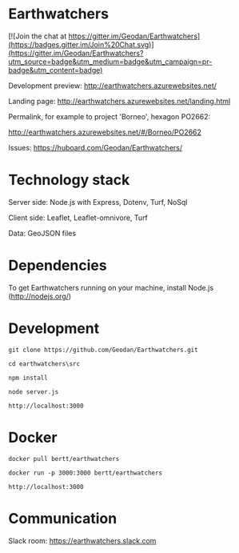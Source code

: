 # Earthwatchers

[![Join the chat at https://gitter.im/Geodan/Earthwatchers](https://badges.gitter.im/Join%20Chat.svg)](https://gitter.im/Geodan/Earthwatchers?utm_source=badge&utm_medium=badge&utm_campaign=pr-badge&utm_content=badge)

Development preview: http://earthwatchers.azurewebsites.net/

Landing page: http://earthwatchers.azurewebsites.net/landing.html

Permalink, for example to project 'Borneo', hexagon PO2662: 

http://earthwatchers.azurewebsites.net/#/Borneo/PO2662

Issues: https://huboard.com/Geodan/Earthwatchers/

# Technology stack

Server side: Node.js with Express, Dotenv, Turf, NoSql

Client side: Leaflet, Leaflet-omnivore, Turf

Data: GeoJSON files

# Dependencies

To get Earthwatchers running on your machine, install Node.js (http://nodejs.org/)

# Development

```
git clone https://github.com/Geodan/Earthwatchers.git

cd earthwatchers\src

npm install

node server.js

http://localhost:3000
```

# Docker

```
docker pull bertt/earthwatchers

docker run -p 3000:3000 bertt/earthwatchers

http://localhost:3000
```


# Communication

Slack room:  https://earthwatchers.slack.com
